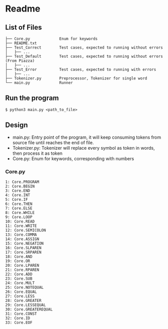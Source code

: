 # Readme

## List of Files

```
├── Core.py             Enum for keywords
├── README.txt
├── Test_Correct        Test cases, expected to running without errors
│   ├── ...
├── Test_Default        Test cases, expected to running without errors (From Piazza)
│   ├── ...
├── Test_Error          Test cases, expected to running with errors
│   ├── ...
├── Tokenizer.py        Preprocessor, Tokenizer for single word
└── main.py             Runner
```

## Run the program

```
$ python3 main.py <path_to_file>

```

## Design

- main.py: Entry point of the program, it will keep consuming tokens from source file until reaches the end of file.
- Tokenizer.py: Tokenizer will replace every symbol as token in words, then process it as token
- Core.py: Enum for keywords, corresponding with numbers

### Core.py

```
1: Core.PROGRAM
2: Core.BEGIN
3: Core.END
4: Core.INT
5: Core.IF
6: Core.THEN
7: Core.ELSE
8: Core.WHILE
9: Core.LOOP
10: Core.READ
11: Core.WRITE
12: Core.SEMICOLON
13: Core.COMMA
14: Core.ASSIGN
15: Core.NEGATION
16: Core.SLPAREN
17: Core.SRPAREN
18: Core.AND
19: Core.OR
20: Core.LPAREN
21: Core.RPAREN
22: Core.ADD
23: Core.SUB
24: Core.MULT
25: Core.NOTEQUAL
26: Core.EQUAL
27: Core.LESS
28: Core.GREATER
29: Core.LESSEQUAL
30: Core.GREATEREQUAL
31: Core.CONST
32: Core.ID
33: Core.EOF
```
